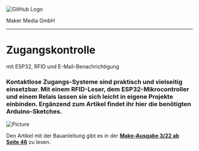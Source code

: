 ![GitHub Logo](http://www.heise.de/make/icons/make_logo.png)

Maker Media GmbH
*** 

# Zugangskontrolle
mit ESP32, RFID und E-Mail-Benachrichtigung

### Kontaktlose Zugangs-Systeme sind praktisch und vielseitig einsetzbar. Mit einem RFID-Leser, dem ESP32-Mikrocontroller und einem Relais lassen sie sich leicht in eigene Projekte einbinden. Ergänzend zum Artikel findet ihr hier die benötigten Arduino-Sketches.

![Picture](https://github.com/MakeMagazinDE/Mausefalle/blob/main/rfid_banner.jpg)

Den Artikel mit der Bauanleitung gibt es in der **[Make-Ausgabe 3/22 ab Seite 46](https://www.heise.de/select/make/2022/3/2211713103126463800)** zu lesen.
